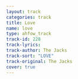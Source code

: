 ```yaml
---
layout: track
categories: track
title: Love
name: love
type: ahfow_track
track-id: 228
track-lyrics: 
track-author: The Jacks
track-sort: "LOVE"
track-original: The Jacks
cover: true
---
```

